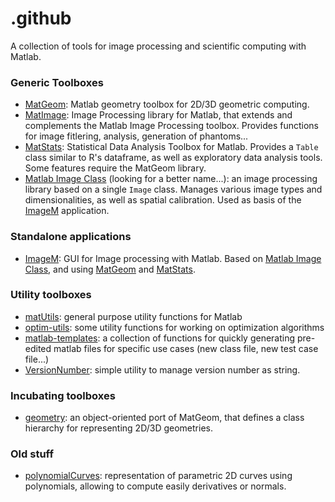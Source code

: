 # .github

A collection of tools for image processing and scientific computing with Matlab.

### Generic Toolboxes

* [MatGeom](https://github.com/mattools/matGeom): Matlab geometry toolbox for 2D/3D geometric computing.
* [MatImage](https://github.com/mattools/matImage): Image Processing library for Matlab, that extends and complements the Matlab Image Processing toolbox. Provides functions for image fitlering, analysis, generation of phantoms...
* [MatStats](https://github.com/mattools/matStats): Statistical Data Analysis Toolbox for Matlab. Provides a `Table` class similar to R's dataframe, as well as exploratory data analysis tools. Some features require the MatGeom library.
* [Matlab Image Class](https://github.com/mattools/matlab-image-class) (looking for a better name...): an image processing library based on a single `Image` class. Manages various image types and dimensionalities, as well as spatial calibration. Used as basis of the [ImageM](https://github.com/mattools/ImageM) application.

### Standalone applications

* [ImageM](https://github.com/mattools/ImageM): GUI for Image processing with Matlab. Based on [Matlab Image Class](https://github.com/mattools/matlab-image-class), and using [MatGeom](https://github.com/mattools/matGeom) and [MatStats](https://github.com/mattools/matStats).

### Utility toolboxes

* [matUtils](https://github.com/mattools/matUtils): general purpose utility functions for Matlab
* [optim-utils](https://github.com/mattools/optim-utils): some utility functions for working on optimization algorithms
* [matlab-templates](https://github.com/mattools/matlab-templates): a collection of functions for quickly generating pre-edited matlab files for specific use cases (new class file, new test case file...)
* [VersionNumber](https://github.com/mattools/VersionNumber): simple utility to manage version number as string.

### Incubating toolboxes

* [geometry](https://github.com/mattools/geometry): an object-oriented port of MatGeom, that defines a class hierarchy for representing 2D/3D geometries.

### Old stuff

* [polynomialCurves](https://github.com/mattools/polynomialCurves): representation of parametric 2D curves using polynomials, allowing to compute easily derivatives or normals.
